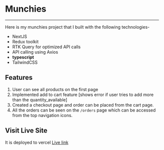 # Munchies
---

Here is my munchies project that I built with the following technologies-
- NextJS
- Redux toolkit
- RTK Query for optimized API calls
- API calling using Axios
- **typescript**
- TailwindCSS

## Features
1. User can see all products on the first page
2. Implemented add to cart feature [shows error if user tries to add more than the quantity_available]
3. Created a checkout page and order can be placed from the cart page.
4. All the orders can be seen on the `/orders` page which can be accessed from the top navigation icons.

## Visit Live Site
It is deployed to vercel [Live link](https://munchies-fahimesti.vercel.app/)